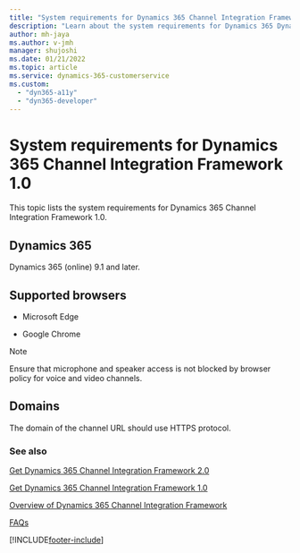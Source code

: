 ```yaml
---
title: "System requirements for Dynamics 365 Channel Integration Framework 1.0 | MicrosoftDocs"
description: "Learn about the system requirements for Dynamics 365 Dynamics 365 Channel Integration Framework 1.0 and how to get started using it."
author: mh-jaya
ms.author: v-jmh
manager: shujoshi
ms.date: 01/21/2022
ms.topic: article
ms.service: dynamics-365-customerservice
ms.custom: 
  - "dyn365-a11y"
  - "dyn365-developer"
---
```


# System requirements for Dynamics 365 Channel Integration Framework 1.0

This topic lists the system requirements for Dynamics 365 Channel Integration Framework 1.0.

## Dynamics 365

Dynamics 365 (online) 9.1 and later.

## Supported browsers

- Microsoft Edge

- Google Chrome

> [!NOTE]
> Ensure that microphone and speaker access is not blocked by browser policy for voice and video channels.

## Domains

The domain of the channel URL should use HTTPS protocol.

### See also

[Get Dynamics 365 Channel Integration Framework 2.0](get-channel-integration-framework.md)

[Get Dynamics 365 Channel Integration Framework 1.0](v2/get-channel-integration-framework.md)

[Overview of Dynamics 365 Channel Integration Framework](overview-channel-integration-framework.md)

[FAQs](faq-channel-integration-framework.md)


[!INCLUDE[footer-include](../../includes/footer-banner.md)]
